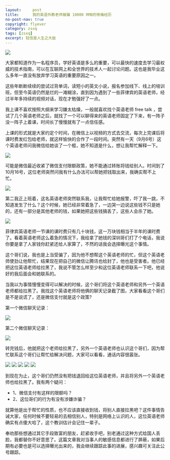 ```yaml
---
layout:     post
title:      我的英语外教老师被骗 10000 RMB的惨痛经历
no-post-nav: true
copyright: flyever
category: zsxq
tags: [zsxq]
excerpt: 轻信是人生之大敌
---
```


![](http://favorites.ren/assets/images/2018/life/insane.png)

大家都知道作为一名程序员，学好英语是多么的重要，可以最快的速度去学习最权威的技术指南，可以在互联网上和全世界的技术人一起讨论问题。这也是我毕业这么多年一直没有放弃学习英语的重要原因之一。

这些年断断续续的尝试过背单词，读短小的英文小说，报名参加线下、线上的培训班，但至今英语仍然是烂的一滩糊涂，直到因为遇到了一些菲律宾的英语老师，经过半年多持续的视频对话，现在才勉强好了一点。

我上课不喜欢按照大纲来学习嫌太枯燥，一般就喜欢找个英语老师 free talk ，尝试了几个英语老师之后，就找了一个可以聊得来的英语老师固定了下来，有一阵子没一阵子上着课，时间长了慢慢就有了一点信任感。

上课的形式就是大家约定个时间，在微信上以视频的方式去交流，每次上完课后将课时费发红包给老师，就这样愉快的合作了一段时间。突然有一天（9月6号）这个英语老师问我微信给她谈了一个框，她不知道是什么，想让我帮忙解释一下。

![](http://favorites.ren/assets/images/2018/life/001.png)

可能是微信最近收紧了微信支付限额政策，她不能通过转账将钱给别人。时间到了10月16号，这位老师突然问我有什么办法可以帮她把钱取出来，我确实帮不上忙。

![](http://favorites.ren/assets/images/2018/life/002.png)

第二我正上班着，这名英语老师突然联系我，让我帮忙给她报警，吓了我一跳，不知道发生了什么？这个时候，她已经非常着急了，一边哭一边说这些钱不只是她的，还有一部分是其他老师的钱，如果她把这些钱搞丢了，这些人会杀了她。

![](http://favorites.ren/assets/images/2018/life/003.png)

菲律宾英语老师一节课的课时费只有几十块钱，这一万块钱相当于半年的课时费了。看着英语老师这么着急的情况下，我给拿了她钱的深圳哥们打了个电话，我说你要是拿了人家钱你赶紧还给人家算了，不然的话我会选择曝光这个事情。

这个哥们说，我也是上当受骗了，因为他不想帮这个英语老师的忙，但这个英语老师使劲让他帮忙，结果现在把自己的微信让腾讯也给封了，他也是受害者。他已经把这位英语老师给拉黑了，我说不管怎么样至少和这位英语老师联系一下吧，他说好的我后面会和她联系的。

当我以为事情慢慢变得可以解决的时候，这个哥们将这个英语老师和另外一个英语老师都给拉黑了。我找这个英语老师将他俩的聊天记录截了图，大家看看这个哥们是不是说谎了，还是微信支付就是这个政策?

第一个微信聊天记录：

![](http://favorites.ren/assets/images/2018/life/004.jpg)

第二个微信聊天记录：

![](http://favorites.ren/assets/images/2018/life/005.jpg)

转完钱后，他就把这个老师给拉黑了，另外一个英语老师也认识这个哥们，因为帮忙联系这个哥们让帮忙给解决问题，大家可以看看，通话内容很嚣张。

![](http://favorites.ren/assets/images/2018/life/101.jpg)
![](http://favorites.ren/assets/images/2018/life/102.jpg)
![](http://favorites.ren/assets/images/2018/life/103.jpg)
![](http://favorites.ren/assets/images/2018/life/104.jpg)
![](http://favorites.ren/assets/images/2018/life/105.jpg)

到现在为止，这个哥们仍然没有把钱退回给这位英语老师，并且将另外一个英语老师也给拉黑了。我有两个疑问：

- 1、微信支付有这样的限额吗？
- 2、这位哥们的行为有没有涉嫌诈骗？

就算他是出于帮忙的性质，也不应该直接收到钱，将别人直接拉黑吧？这件事情告诫大家，任何时候不要轻易的去相信别人，特别是网络上认识的人，这位英语老师确实有点傻大哈了，这个教训估计会记住一辈子。

奉劝那些想通过其它手段致富的朋友，赶紧收手吧，别老通过这种方式给国人丢脸，我都替你不好意思了。这篇文章我对当事人的敏感信息都进行了屏蔽，如果后期有必要也是可以选择曝光出来的，我会继续跟踪此事的进展，感兴趣可关注此公号跟踪。
